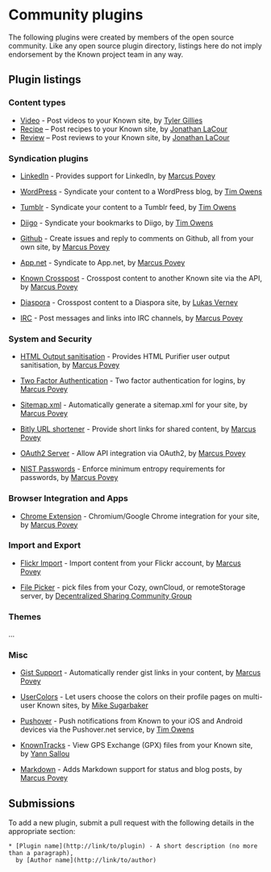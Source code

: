 # Community plugins

The following plugins were created by members of the open source community. Like any open source plugin directory,
listings here do not imply endorsement by the Known project team in any way.

## Plugin listings


### Content types

* [Video](https://github.com/tjgillies/Video) - Post videos to your Known site, by [Tyler Gillies](http://tylergillies.club/)
* [Recipe](https://github.com/cleverdevil/Known-Recipes) – Post recipes to your Known site, by [Jonathan LaCour](https://cleverdevil.io)
* [Review](https://github.com/cleverdevil/Known-Reviews) – Post reviews to your Known site, by [Jonathan LaCour](https://cleverdevil.io)

### Syndication plugins

* [LinkedIn](https://github.com/mapkyca/KnownLinkedin) - Provides support for LinkedIn, 
    by [Marcus Povey](https://www.marcus-povey.co.uk)

* [WordPress](https://github.com/timmmmyboy/WordPress) - Syndicate your content to a WordPress blog, by [Tim Owens](http://timowens.io/)

* [Tumblr](https://github.com/timmmmyboy/Tumblr) - Syndicate your content to a Tumblr feed, by [Tim Owens](http://timowens.io/)

* [Diigo](https://github.com/timmmmyboy/Diigo) - Syndicate your bookmarks to Diigo, by [Tim Owens](http://timowens.io/)

* [Github](https://github.com/mapkyca/KnownGithub) - Create issues and reply to comments on Github, all from your own site, 
    by [Marcus Povey](https://www.marcus-povey.co.uk)

* [App.net](https://github.com/mapkyca/KnownAppNet) - Syndicate to App.net, 
    by [Marcus Povey](https://www.marcus-povey.co.uk)

* [Known Crosspost](https://github.com/mapkyca/KnownKnown) - Crosspost content to another Known site via the API, 
    by [Marcus Povey](https://www.marcus-povey.co.uk)

* [Diaspora](https://github.com/Phyks/KnownDiaspora) - Crosspost content to a Diaspora site, by [Lukas Verney](http://phyks.me/)

* [IRC](https://github.com/mapkyca/KnownIRC) - Post messages and links into IRC channels, 
    by [Marcus Povey](https://www.marcus-povey.co.uk)

### System and Security

* [HTML Output sanitisation](https://github.com/mapkyca/KnownHTMLPurifier) - Provides HTML Purifier user output sanitisation, 
    by [Marcus Povey](https://www.marcus-povey.co.uk)

* [Two Factor Authentication](https://github.com/mapkyca/Known2FA) - Two factor authentication for logins, 
    by [Marcus Povey](https://www.marcus-povey.co.uk)

* [Sitemap.xml](https://github.com/mapkyca/KnownSitemap) - Automatically generate a sitemap.xml for your site, 
    by [Marcus Povey](https://www.marcus-povey.co.uk)

* [Bitly URL shortener](https://github.com/mapkyca/KnownBitlyShorten) - Provide short links for shared content, 
    by [Marcus Povey](https://www.marcus-povey.co.uk)

* [OAuth2 Server](https://github.com/mapkyca/KnownOAuth2) - Allow API integration via OAuth2, 
    by [Marcus Povey](https://www.marcus-povey.co.uk)

* [NIST Passwords](https://github.com/mapkyca/KnownNISTPasswords) - Enforce minimum entropy requirements for passwords, 
    by [Marcus Povey](https://www.marcus-povey.co.uk)


### Browser Integration and Apps

* [Chrome Extension](https://github.com/mapkyca/KnownChrome) - Chromium/Google Chrome integration for your site, 
    by [Marcus Povey](https://www.marcus-povey.co.uk)


### Import and Export

* [Flickr Import](https://github.com/mapkyca/KnownFlickrImport) - Import content from your Flickr account, 
    by [Marcus Povey](https://www.marcus-povey.co.uk)

* [File Picker](https://github.com/Decentralized-Sharing-Working-Group/idno-file-picker) - pick files from your
    Cozy, ownCloud, or remoteStorage server, by [Decentralized Sharing Community Group](https://www.w3.org/community/decsharing/)

### Themes

...


### Misc

* [Gist Support](https://github.com/mapkyca/IdnoGist) - Automatically render gist links in your content, 
    by [Marcus Povey](https://www.marcus-povey.co.uk)

* [UserColors](https://github.com/misuba/UserColors) - Let users choose the colors on their profile pages on multi-user
    Known sites, by [Mike Sugarbaker](http://gibberish.com/)

* [Pushover](https://github.com/timmmmyboy/Pushover) - Push notifications from Known to your iOS and Android devices via
   the Pushover.net service, by [Tim Owens](http://timowens.io/)

* [KnownTracks](https://github.com/klermor/KnownTracks) - View GPS Exchange (GPX) files from your Known site, by
   [Yann Sallou](http://winds.fr/)

* [Markdown](https://github.com/mapkyca/IdnoMarkdown) - Adds Markdown support for status and blog posts, 
    by [Marcus Povey](https://www.marcus-povey.co.uk)


## Submissions

To add a new plugin, submit a pull request with the following details in the appropriate section:

```
* [Plugin name](http://link/to/plugin) - A short description (no more than a paragraph), 
  by [Author name](http://link/to/author)
```
